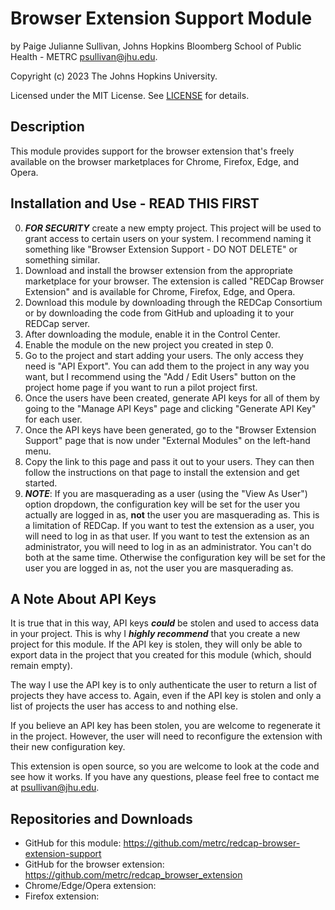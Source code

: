# Browser Extension Support Module
by Paige Julianne Sullivan, Johns Hopkins Bloomberg School of Public Health - 
METRC [psullivan@jhu.edu](mailto:psullivan@jhu.edu).  

Copyright (c) 2023 The Johns Hopkins University.  

Licensed under the MIT License.  See [LICENSE](LICENSE) for details.


## Description
This module provides support for the browser extension that's freely available
on the browser marketplaces for Chrome, Firefox, Edge, and Opera.

## Installation and Use - READ THIS FIRST
0.  ___FOR SECURITY___ create a new empty project.  This project will be used to grant
access to certain users on your system.  I recommend naming it something like
"Browser Extension Support - DO NOT DELETE" or something similar.
1.  Download and install the browser extension from the appropriate marketplace
    for your browser.  The extension is called "REDCap Browser Extension" and is available for
    Chrome, Firefox, Edge, and Opera.
2. Download this module by downloading through the REDCap Consortium
    or by downloading the code from GitHub and uploading it to your REDCap server.
3. After downloading the module, enable it in the Control Center.
4. Enable the module on the new project you created in step 0. 
5. Go to the project and start adding your users.  The only access they need is
    "API Export".  You can add them to the project
    in any way you want, but I recommend using the "Add / Edit Users" button on
    the project home page if you want to run a pilot project first.
6. Once the users have been created, generate API keys for all of them by going
    to the "Manage API Keys" page and clicking "Generate API Key" for each user.
7. Once the API keys have been generated, go to the "Browser Extension Support" page
that is now under "External Modules" on the left-hand menu. 
8. Copy the link to this page and pass it out to your users.  They can then follow the
instructions on that page to install the extension and get started.
9. ___NOTE___:  If you are masquerading as a user (using the "View As User") 
option dropdown, the configuration key will be set for the user you actually
are logged in as, __not__ the user you are masquerading as.  This is a limitation
of REDCap.  If you want to test the extension as a user, you will need to log in
as that user.  If you want to test the extension as an administrator, you will
need to log in as an administrator.  You can't do both at the same time.  Otherwise
the configuration key will be set for the user you are logged in as, not the user
you are masquerading as.

## A Note About API Keys
It is true that in this way, API keys ___could___ be stolen and used to access
data in your project.  This is why I ___highly recommend___ that you create a new
project for this module.  If the API key is stolen, they will only be able to
export data in the project that you created for this module (which, should
remain empty).

The way I use the API key is to only authenticate the user to return a list
of projects they have access to.  Again, even if the API key is stolen and
only a list of projects the user has access to and nothing else.

If you believe an API key has been stolen, you are welcome to regenerate
it in the project.  However, the user will need to reconfigure the extension
with their new configuration key.

This extension is open source, so you are welcome to look at the code and
see how it works.  If you have any questions, please feel free to contact
me at [psullivan@jhu.edu](mailto:psullivan@jhu.edu).

## Repositories and Downloads
* GitHub for this module:  https://github.com/metrc/redcap-browser-extension-support
* GitHub for the browser extension:  https://github.com/metrc/redcap_browser_extension
* Chrome/Edge/Opera extension:
* Firefox extension: